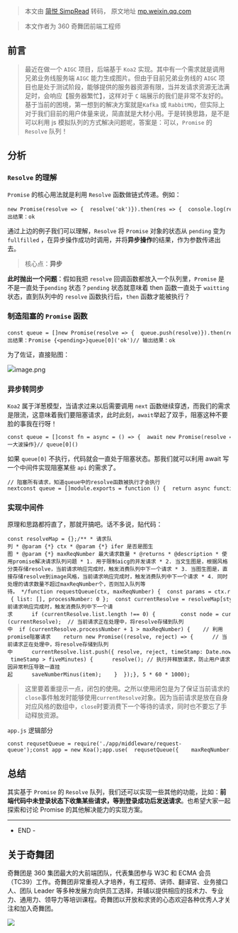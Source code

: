 > 本文由 [简悦 SimpRead](http://ksria.com/simpread/) 转码， 原文地址 [mp.weixin.qq.com](https://mp.weixin.qq.com/s/jJLtbpsFPeecIt-hIxggKQ)

> 本文作者为 360 奇舞团前端工程师

前言
--

> 最近在做一个 `AIGC` 项目，后端基于 `Koa2` 实现。其中有一个需求就是调用兄弟业务线服务端 `AIGC` 能力生成图片。但由于目前兄弟业务线的 `AIGC` 项目也是处于测试阶段，能够提供的服务器资源有限，当并发请求资源无法满足时，会响应【服务器繁忙】，这样对于 `C` 端展示的我们是非常不友好的。基于当前的困境，第一想到的解决方案就是`Kafka` 或 `RabbitMQ`，但实际上对于我们目前的用户体量来说，简直就是大材小用。于是转换思路，是不是可以利用 js 模拟队列的方式解决问题呢，答案是：可以，`Promise` 的 `Resolve` 队列！

分析
--

### `Resolve` 的理解

`Promise` 的核心用法就是利用 `Resolve` 函数做链式传递。例如：

```
new Promise(resolve => {  resolve('ok')}).then(res => {  console.log(res)})// 输出结果：ok
```

通过上边的例子我们可以理解，`Resolve` 将 `Promise` 对象的状态从 `pending` 变为 `fullfilled` ，在异步操作成功时调用，并将**异步操作**的结果，作为参数传递出去。

> 核心点：**异步**

**此时抛出一个问题**：假如我把 `resolve` 回调函数都放入一个队列里，`Promise` 是不是一直处于`pending` 状态？`pending` 状态就意味着 then 函数一直处于 `waitting` 状态，直到队列中的 `resolve` 函数执行后，`then` 函数才能被执行？

### 制造阻塞的 `Promise` 函数

```
const queue = []new Promise(resolve => {  queue.push(resolve)}).then(res => {  console.log(res)})// 输出结果：Promise {<pending>}queue[0]('ok')// 输出结果：ok
```

为了佐证，直接贴图：

![](https://mmbiz.qpic.cn/sz_mmbiz_png/cAd6ObKOzEC3Zxib0DqicJknfETXCXbUCWtO0lE6IUiaE9brr5kbNAkNXMYK9sLDnicmI2HdH5onu9ZXpHAH7KQ3IQ/640?wx_fmt=png)image.png

### 异步转同步

`Koa2` 属于洋葱模型，当请求过来以后需要调用 `next` 函数继续穿透，而我们的需求是限流，这意味着我们要阻塞请求，此时此刻，`await`举起了双手，阻塞这种不要脸的事我在行呀！

```
const queue = []const fn = async = () => {  await new Promise(resolve => {    queue.push(resolve)  })  // ...一大波操作}// queue[0]()
```

如果 `queue[0]` 不执行，代码就会一直处于阻塞状态。那我们就可以利用 await 写一个中间件实现阻塞某些 `api` 的需求了。

```
// 阻塞所有请求，知道queue中的resolve函数被执行才会执行nextconst queue = []module.exports = function () {  return async function (ctx, next) {    await new Promise(resolve => {      queue.push(resolve)    })    await next();  };};
```

### 实现中间件

原理和思路都捋直了，那就开搞吧。话不多说，贴代码：

```
const resolveMap = {};/** * 请求队列 * @param {*} ctx * @param {*} ifer 是否是图生图 * @param {*} maxReqNumber 最大请求数量 * @returns * @description * 使用promise解决请求队列问题 * 1. 用于限制aicg的并发请求 * 2. 当文生图是，根据风格分类存储resolve，当前请求响应完成时，触发消费队列中下一个请求 * 3. 当图生图是，直接存储resolve到image风格，当前请求响应完成时，触发消费队列中下一个请求 * 4. 同时处理的请求数量不超过maxReqNumber个，否则加入队列等待。 */function requestQueue(ctx, maxReqNumber) {  const params = ctx.request.body ?? ctx.request.query ?? ctx.request.params ?? {};  const style = params.style ?? 'pruned_cgfull';  resolveMap[style] = resolveMap[style] || { list: [], processNumber: 0 };  const currentResolve = resolveMap[style];  ((currentResolve) => {    ctx.res.on('close', () => {      saveNumberMinus(currentResolve);      // 当前请求响应完成时，触发消费队列中下一个请求      if (currentResolve.list.length !== 0) {        const node = currentResolve.list.shift();        node.resolve();        currentResolve.processNumber++;      }      currentResolve = null;    });  })(currentResolve);  // 当前请求正在处理中，将resolve存储到队列中  if (currentResolve.processNumber + 1 > maxReqNumber) {    // 利用promise阻塞请求    return new Promise((resolve, reject) => {      // 当前请求正在处理中，将resolve存储到队列中      currentResolve.list.push({ resolve, reject, timeStamp: Date.now(), params });    });  } else {    currentResolve.processNumber++;    return Promise.resolve();  }}module.exports = function (options = {}) {  const { maxReqNumber = 2, apis = [] } = options;  return async function (ctx, next) {    const url = ctx.url;    if (apis.includes(url)) {      try {        await requestQueue(ctx, maxReqNumber);      } catch (error) {        console.log(error);        ctx.body = {          code: 0,          msg: error,        };        return;      }    }    await next();  };};const fiveMinutes = 5 * 60 * 1000;setInterval(() => {  Object.values(resolveMap).forEach((item) => {    const { timeStamp, resolve } = item;    if (Date.now() - timeStamp > fiveMinutes) {      resolve(); // 执行并释放请求，防止用户请求因异常积压导致一直挂起      saveNumberMinus(item);    }  });}, 5 * 60 * 1000);
```

> 这里要着重提示一点，闭包的使用。之所以使用闭包是为了保证当前请求的`close`事件触发时能够使用`currentResolve`对象。因为当前请求是放在自身对应风格的数组中，`close`时要消费下一个等待的请求，同时也不要忘了手动释放资源。

`app.js` 逻辑部分

```
const requsetQueue = require('./app/middleware/request-queue');const app = new Koa();app.use(  requsetQueue({    maxReqNumber: 1,    apis: ['/api/aigc/image', '/api/aigc/textToImage', '/api/aigc/img2img'],  }));app.listen(process.env.NODE_ENV === 'development' ? '9527' : '3000');
```

总结
--

其实基于 `Promise` 的 `Resolve` 队列，我们还可以实现一些其他的功能，比如：**前端代码中未登录状态下收集某些请求，等到登录成功后发送请求**。也希望大家一起探索和讨论 Promise 的其他解决能力的实现方案。

  

---

- END -

关于奇舞团
-----

奇舞团是 360 集团最大的大前端团队，代表集团参与 W3C 和 ECMA 会员（TC39）工作。奇舞团非常重视人才培养，有工程师、讲师、翻译官、业务接口人、团队 Leader 等多种发展方向供员工选择，并辅以提供相应的技术力、专业力、通用力、领导力等培训课程。奇舞团以开放和求贤的心态欢迎各种优秀人才关注和加入奇舞团。

![](https://mmbiz.qpic.cn/mmbiz_png/cAd6ObKOzEBLicibtcprJISN18FgTtg2N1ichPnMqRhicrP20VfwnC4vday7gtEoiaSynIH1bas4N5kgicliakrLdtT2Q/640?wx_fmt=png&wxfrom=5&wx_lazy=1&wx_co=1)